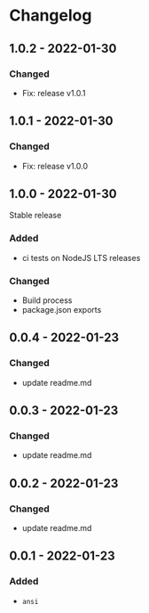 # Changelog

## 1.0.2 - 2022-01-30

### Changed

- Fix: release v1.0.1

## 1.0.1 - 2022-01-30

### Changed

- Fix: release v1.0.0

## 1.0.0 - 2022-01-30

Stable release

### Added

- ci tests on NodeJS LTS releases

### Changed

- Build process
- package.json exports

## 0.0.4 - 2022-01-23

### Changed

- update readme.md

## 0.0.3 - 2022-01-23

### Changed

- update readme.md

## 0.0.2 - 2022-01-23

### Changed

- update readme.md

## 0.0.1 - 2022-01-23

### Added

- `ansi`
